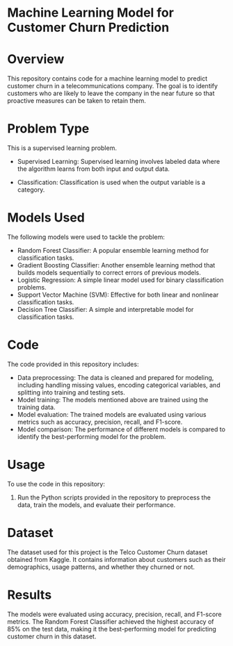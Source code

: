 # Machine Learning Model for Customer Churn Prediction

# Overview
This repository contains code for a machine learning model to predict customer churn in a telecommunications company. The goal is to identify customers who are likely to leave the company in the near future so that proactive measures can be taken to retain them.

# Problem Type
This is a supervised learning problem.

- Supervised Learning: Supervised learning involves labeled data where the algorithm learns from both input and output data.

- Classification: Classification is used when the output variable is a category.

# Models Used
The following models were used to tackle the problem:

- Random Forest Classifier: A popular ensemble learning method for classification tasks.
- Gradient Boosting Classifier: Another ensemble learning method that builds models sequentially to correct errors of previous models.
- Logistic Regression: A simple linear model used for binary classification problems.
- Support Vector Machine (SVM): Effective for both linear and nonlinear classification tasks.
- Decision Tree Classifier: A simple and interpretable model for classification tasks.

# Code
The code provided in this repository includes:

- Data preprocessing: The data is cleaned and prepared for modeling, including handling missing values, encoding categorical variables, and splitting into training and testing sets.
- Model training: The models mentioned above are trained using the training data.
- Model evaluation: The trained models are evaluated using various metrics such as accuracy, precision, recall, and F1-score.
- Model comparison: The performance of different models is compared to identify the best-performing model for the problem.

# Usage
To use the code in this repository:

1. Run the Python scripts provided in the repository to preprocess the data, train the models, and evaluate their performance.

# Dataset
The dataset used for this project is the Telco Customer Churn dataset obtained from Kaggle. It contains information about customers such as their demographics, usage patterns, and whether they churned or not.

# Results
The models were evaluated using accuracy, precision, recall, and F1-score metrics. The Random Forest Classifier achieved the highest accuracy of 85% on the test data, making it the best-performing model for predicting customer churn in this dataset.


